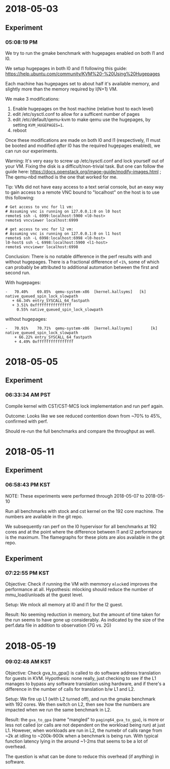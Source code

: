 2018-05-03
===========

Experiment
----------
### 05:08:19 PM

We try to run the gmake benchmark with hugepages enabled on both l1 and l0.

We setup hugepages in both l0 and l1 following this guide:
https://help.ubuntu.com/community/KVM%20-%20Using%20Hugepages

Each machine has hugepages set to about half it's available memory, and
slightly more than the memory required by l(N+1) VM.

We make 3 modifications:
1. Enable hugepages on the host machine (relative host to each level)
2. edit /etc/sysctl.conf to allow for a sufficent number of pages
3. edit /etc/default/qemu-kvm to make qemu use the hugepages, by setting `KVM_HUGEPAGES=1`.
4. reboot

Once these modifications are made on both l0 and l1 (respectively, l1 must be booted and modified *after* l0 has the required hugepages enabled), we can run our experiments.

Warning: It's very easy to screw up /etc/sysctl.conf and lock yourself out of your VM. Fixing the disk is a difficult/non-trivial task. But one can follow the guide here: https://docs.openstack.org/image-guide/modify-images.html ; The qemu-nbd method is the one that worked for me.

Tip: VMs did not have easy access to a text serial console, but an easy way to
gain access to a remote VNC bound to "localhost" on the host is to use this following:
```
# Get access to vnc for l1 vm:
# Assuming vnc is running on 127.0.0.1:0 on l0 host
remote$ ssh -L 6999:localhost:5900 <l0-host>
remote$ vncviewer localhost:6999

# get access to vnc for l2 vm:
# Assuming vnc is running on 127.0.0.1:0 on l1 host
remote$ ssh -L 6998:localhost:6998 <l0-host>
l0-host$ ssh -L 6998:localhost:5900 <l1-host>
remote$ vncviewer localhost:6998
```

Conclusion:
There is no notable difference in the perf results with and without hugepages. There is a fractional difference of `<1%`, some of which can probably be attributed to additional automation between the first and second run.

With hugepages:
```
-   70.40%    69.85%  qemu-system-x86  [kernel.kallsyms]   [k] native_queued_spin_lock_slowpath
   + 66.34% entry_SYSCALL_64_fastpath
   + 3.51% 0xffffffffffffffff
     0.55% native_queued_spin_lock_slowpath
```

without hugepages:
```
-   70.91%    70.71%  qemu-system-x86  [kernel.kallsyms]        [k] native_queued_spin_lock_slowpath
    + 66.22% entry_SYSCALL_64_fastpath
    + 4.49% 0xffffffffffffffff
```


2018-05-05
==========

Experiment
----------

### 06:33:34 AM PST
Compile kernel with CST/CST-MCS lock implementation and run perf again.


Outcome: Looks like we see reduced contention down from ~70% to 45%, confirmed with perf.

Should re-run the full benchmarks and compare the throughput as well.

2018-05-11
==========

Experiment
----------

### 06:58:43 PM KST
NOTE: These experiments were performed through 2018-05-07 to 2018-05-10

Run all benchmarks with stock and cst kernel on the 192 core machine. The
numbers are available in the git repo.

We subsequently ran perf on the l0 hypervisor for all benchmarks at 192 cores
and at the point where the difference between l1 and l2 performance is the
maximum. The flamegraphs for these plots are alos available in the git repo.

Experiment
----------

### 07:22:55 PM KST

Objective: Check if running the VM with memmory `mlock`ed improves the performance at all.
Hypothesis: mlocking should reduce the number of mmu_load/unloads at the guest level.

Setup: We mlock all memory at l0 and l1 for the l2 guest.

Result: No seeming reduction in memory, but the amount of time taken for the run seems to have gone up considerably. As indicated by the size of the perf.data file in addition to observation (7G vs. 2G)


2018-05-19
==========

### 09:02:48 AM KST

Objective: Check gva_to_gpa() is called to do software address translation for guests in KVM.
Hypothesis: none really,  just checking to see if the L1 manages to bypass any software translation using hardware, and if there's a difference in the number of calls for translation b/w L1 and L2.

Setup: We fire up L1 (with L2 turned off), and run the gmake benchmark with 192 cores. We then switch on L2, then see how the numbers are impacted when we run the same benchmark in L2.

Result: the `gva_to_gpa` (name "mangled" to `paging64_gva_to_gpa`), is more or less not called (or calls are not dependent on the workload being run) at just L1. However, when workloads are run in L2, the numebr of calls range from ~2k at idling to ~200k-900k when a benchmark is being run. With typical function latency lying in the around ~1-2ms that seems to be a lot of overhead.

The question is what can be done to reduce this overhead (if anything) in software.
